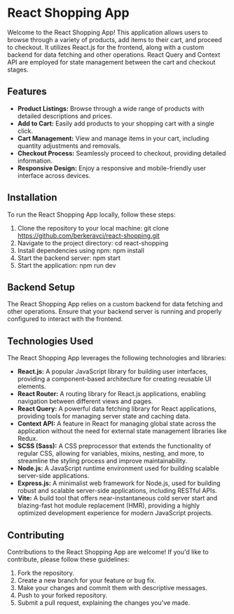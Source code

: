 # React Shopping App

Welcome to the React Shopping App! This application allows users to browse through a variety of products, add items to their cart, and proceed to checkout. It utilizes React.js for the frontend, along with a custom backend for data fetching and other operations. React Query and Context API are employed for state management between the cart and checkout stages.

## Features

- **Product Listings:** Browse through a wide range of products with detailed descriptions and prices.
- **Add to Cart:** Easily add products to your shopping cart with a single click.
- **Cart Management:** View and manage items in your cart, including quantity adjustments and removals.
- **Checkout Process:** Seamlessly proceed to checkout, providing detailed information.
- **Responsive Design:** Enjoy a responsive and mobile-friendly user interface across devices.

## Installation

To run the React Shopping App locally, follow these steps:

1. Clone the repository to your local machine: git clone https://github.com/berkeravci/react-shopping.git
2. Navigate to the project directory: cd react-shopping
3. Install dependencies using npm: npm install
4. Start the backend server: npm start
5. Start the application: npm run dev

## Backend Setup

The React Shopping App relies on a custom backend for data fetching and other operations. Ensure that your backend server is running and properly configured to interact with the frontend.

## Technologies Used

The React Shopping App leverages the following technologies and libraries:

- **React.js:** A popular JavaScript library for building user interfaces, providing a component-based architecture for creating reusable UI elements.
- **React Router:** A routing library for React.js applications, enabling navigation between different views and pages.
- **React Query:** A powerful data fetching library for React applications, providing tools for managing server state and caching data.
- **Context API:** A feature in React for managing global state across the application without the need for external state management libraries like Redux.
- **SCSS (Sass):** A CSS preprocessor that extends the functionality of regular CSS, allowing for variables, mixins, nesting, and more, to streamline the styling process and improve maintainability.
- **Node.js:** A JavaScript runtime environment used for building scalable server-side applications.
- **Express.js:** A minimalist web framework for Node.js, used for building robust and scalable server-side applications, including RESTful APIs.
- **Vite:** A build tool that offers near-instantaneous cold server start and blazing-fast hot module replacement (HMR), providing a highly optimized development experience for modern JavaScript projects.

## Contributing

Contributions to the React Shopping App are welcome! If you'd like to contribute, please follow these guidelines:

1. Fork the repository.
2. Create a new branch for your feature or bug fix.
3. Make your changes and commit them with descriptive messages.
4. Push to your forked repository.
5. Submit a pull request, explaining the changes you've made.
